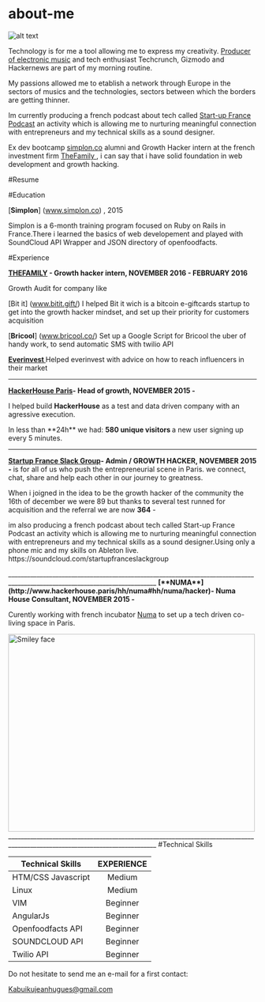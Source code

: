 # about-me
![alt text](http://s29.postimg.org/f0jhwt6fr/12772074_1332351536782377_4305195265850081940_o.jpg "@ NUMA")

Technology is for me a tool allowing me to express my creativity. [Producer of electronic music](https://soundcloud.com/amazinggaijin) and tech enthusiast Techcrunch, Gizmodo and Hackernews are part of my morning routine.

My passions allowed me to etablish a network through Europe in the sectors of musics and the technologies, sectors between which the borders are getting thinner.

Im currently producing a french podcast about tech called [Start-up France Podcast](https://soundcloud.com/startupfranceslackgroup/) an activity which is allowing me to nurturing meaningful connection with entrepreneurs and my technical skills as a sound designer.

Ex dev bootcamp [simplon.co](http://simplon.co/) alumni and Growth Hacker intern at the french investment firm  [TheFamily ](http://www.thefamily.co/), i can say that i have solid foundation in web development and growth hacking.


#Resume

#Education 

[<b>Simplon</b>] (www.simplon.co) , 2015  

Simplon is a 6-month training program focused on Ruby on Rails in France.There i learned  the basics of web developement and played with  SoundCloud API Wrapper and  JSON  directory of openfoodfacts.


#Experience 

<b>[**THEFAMILY**](http://thefamily.co/) - Growth hacker intern, NOVEMBER 2016  - FEBRUARY 2016 </b>

Growth Audit for company  like

[Bit it] (www.bitit.gift/) I helped Bit it wich is a bitcoin e-giftcards  startup to get into the growth hacker mindset, and set up their    priority for customers acquisition


[<b>Bricool</b>] (www.bricool.co/) Set up a Google Script for Bricool the uber of handy work, to send automatic SMS with twilio  API

[<b>Everinvest </b>]( https://www.everinvest.fr/) Helped everinvest with advice on how to reach influencers in their market
_____________________________________________________________________________________________________________________________

<b>[**HackerHouse Paris**](http://www.hackerhouse.paris/#home/intro)- Head of growth, NOVEMBER 2015 - </b>

<p>I helped build  <b>HackerHouse</b> as a test and data driven company with an  agressive execution. </p>
In less than **24h** we had:
<b>580 unique visitors </b>
a new user signing up every 5 minutes.

_____________________________________________________________________________________________________________________________
<b> [**Startup France Slack Group**](http://startupfrance.co/)-  Admin / GROWTH HACKER, NOVEMBER 2015 - </b>
is for all of us who push the entrepreneurial scene in Paris. we connect, chat, share and help each other in our journey to greatness. 

When i joigned in  the idea to be the growth hacker of the community the 16th of december we were 89 but thanks to several test runned for acquisition and the referral  we are now <b>364</b>  - 

<p> im  also  producing a french podcast about tech called Start-up France Podcast an activity which is allowing me to nurturing meaningful connection with entrepreneurs and my technical skills as a sound designer.Using only a phone mic and my skills on Ableton live. https://soundcloud.com/startupfranceslackgroup </p>
_____________________________________________________________________________________________________________________________
 <b>[**NUMA**](http://www.hackerhouse.paris/hh/numa#hh/numa/hacker)- Numa House Consultant, NOVEMBER 2015 - </b>

Curently working with french incubator [Numa](http://paris.numa.co/) to set up a tech driven co-living space in Paris. 

<img src="http://s24.postimg.org/ajtk9f7vp/Screen_Shot_2016_03_17_at_11_52_17_PM.png" alt="Smiley face" width="500" height="400">
_____________________________________________________________________________________________________________________________
#Technical Skills

| Technical Skills      | EXPERIENCE      
| ------------- |:-------------:|
| HTM/CSS Javascript   | Medium |
| Linux     | Medium      |
| VIM | Beginner     |    
| AngularJs| Beginner |
|Openfoodfacts API|Beginner
|SOUNDCLOUD API | Beginner |
|Twilio  API | Beginner

<p> Do not hesitate to send me an e-mail for a first contact:</p>

Kabuikujeanhugues@gmail.com
